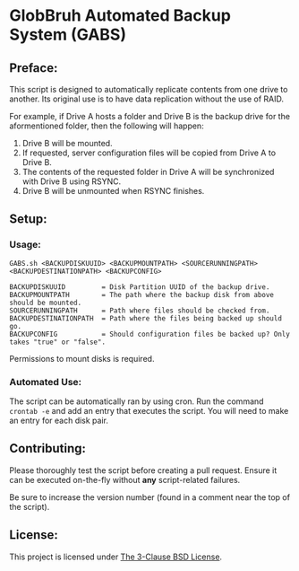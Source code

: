 # GlobBruh Automated Backup System (GABS)

## Preface:

This script is designed to automatically replicate contents from one drive to another. Its original use is to have data replication without the use of RAID. 

For example, if Drive A hosts a folder and Drive B is the backup drive for the aformentioned folder, then the following will happen:

1) Drive B will be mounted.
2) If requested, server configuration files will be copied from Drive A to Drive B.
3) The contents of the requested folder in Drive A will be synchronized with Drive B using RSYNC.
4) Drive B will be unmounted when RSYNC finishes.

## Setup:

### Usage:

```
GABS.sh <BACKUPDISKUUID> <BACKUPMOUNTPATH> <SOURCERUNNINGPATH> <BACKUPDESTINATIONPATH> <BACKUPCONFIG>

BACKUPDISKUUID         = Disk Partition UUID of the backup drive.
BACKUPMOUNTPATH        = The path where the backup disk from above should be mounted.
SOURCERUNNINGPATH      = Path where files should be checked from.
BACKUPDESTINATIONPATH  = Path where the files being backed up should go.
BACKUPCONFIG           = Should configuration files be backed up? Only takes "true" or "false".
```
Permissions to mount disks is required. 

### Automated Use:

The script can be automatically ran by using cron. Run the command `crontab -e` and add an entry that executes the script. You will need to make an entry for each disk pair. 

## Contributing:

Please thoroughly test the script before creating a pull request. Ensure it can be executed on-the-fly without **any** script-related failures.

Be sure to increase the version number (found in a comment near the top of the script). 

## License:

This project is licensed under [The 3-Clause BSD License](https://opensource.org/license/bsd-3-clause).

